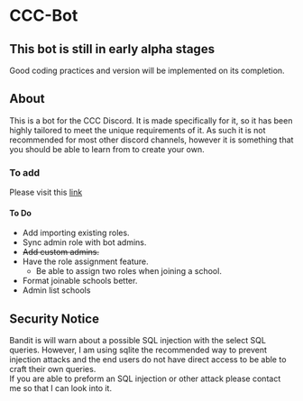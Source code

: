 <!-- markdownlint-disable MD001 -->
# CCC-Bot

## This bot is still in early alpha stages

Good coding practices and version will be implemented on its completion.

## About

This is a bot for the CCC Discord. It is made specifically for it, so it has been highly tailored to meet the unique requirements of it.
As such it is not recommended for most other discord channels, however it is something that you should be able to learn from to create your own.

### To add

Please visit this [link](https://discordapp.com/api/oauth2/authorize?client_id=643200662045458444&permissions=268445696&scope=bot)

#### To Do

- Add importing existing roles.
- Sync admin role with bot admins.
- ~~Add custom admins.~~
- Have the role assignment feature.
  - Be able to assign two roles when joining a school.
- Format joinable schools better.
- Admin list schools

## Security Notice

Bandit is will warn about a possible SQL injection with the select SQL queries. However, I am using sqlite the recommended way to prevent injection attacks and the end users do not have direct access to be able to craft their own queries.  
If you are able to preform an SQL injection or other attack please contact me so that I can look into it.
